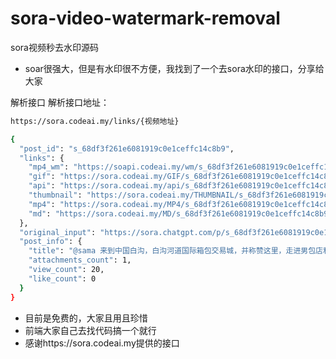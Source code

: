 # sora-video-watermark-removal
sora视频秒去水印源码
- soar很强大，但是有水印很不方便，我找到了一个去sora水印的接口，分享给大家

解析接口
解析接口地址：
```bash
https://sora.codeai.my/links/{视频地址}
```
```bash
{
  "post_id": "s_68df3f261e6081919c0e1ceffc14c8b9",
  "links": {
    "mp4_wm": "https://soapi.codeai.my/wm/s_68df3f261e6081919c0e1ceffc14c8b9.mp4",
    "gif": "https://sora.codeai.my/GIF/s_68df3f261e6081919c0e1ceffc14c8b9.gif",
    "api": "https://sora.codeai.my/api/s_68df3f261e6081919c0e1ceffc14c8b9",
    "thumbnail": "https://sora.codeai.my/THUMBNAIL/s_68df3f261e6081919c0e1ceffc14c8b9.webp",
    "mp4": "https://sora.codeai.my/MP4/s_68df3f261e6081919c0e1ceffc14c8b9.mp4",
    "md": "https://sora.codeai.my/MD/s_68df3f261e6081919c0e1ceffc14c8b9.mp4"
  },
  "original_input": "https://sora.chatgpt.com/p/s_68df3f261e6081919c0e1ceffc14c8b9",
  "post_info": {
    "title": "@sama 来到中国白沟，白沟河道国际箱包交易城，并称赞这里，走进男包店和店主沟通，并且拿起一个包背在身上，然后称赞这个包包，全程中文交流",
    "attachments_count": 1,
    "view_count": 20,
    "like_count": 0
  }
}
```
- 目前是免费的，大家且用且珍惜
- 前端大家自己去找代码搞一个就行
- 感谢https://sora.codeai.my提供的接口
